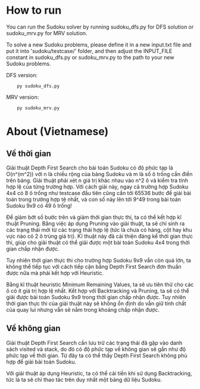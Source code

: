 # How to run

You can run the Sudoku solver by running sudoku_dfs.py for DFS solution or sudoku_mrv.py for MRV solution.

To solve a new Sudoku problems, please define it in a new input.txt file and put it into 'sudoku/testcase/' folder, and then adjust the INPUT_FILE constant in sudoku_dfs.py or sudoku_mrv.py to the path to your new Sudoku problems.

DFS version:
```
    py sudoku_dfs.py
```

MRV version:
```
    py sudoku_mrv.py
```

# About (Vietnamese)

## Về thời gian

Giải thuật Depth First Search cho bài toán Sudoku có độ phức tạp là O(n^(m^2)) với n là chiều rộng của bảng Sudoku và m là số ô trống cần điền trên bảng. Giải thuật phải xét n giá trị khác nhau vào n^2 ô và kiểm tra tính hợp lệ của từng trường hợp. Với cách giải này, ngay cả trường hợp Sudoku 4x4 có 8 ô trống như testcase đầu tiên cũng cần tới 65536 bước để giải bài toán trong trường hợp tệ nhất, và con số này lên tới 9^49 trong bài toán Sudoku 9x9 có 49 ô trống!

Để giảm bớt số bước trên và giảm thời gian thực thi, ta có thể kết hợp kĩ thuật Pruning. Bằng việc áp dụng Pruning vào giải thuật, ta sẽ chỉ sinh ra các trạng thái mới từ các trạng thái hợp lệ (tức là chưa có hàng, cột hay khu vực nào có 2 ô trùng giá trị). Kĩ thuật này đã cải thiện đáng kể thời gian thực thi, giúp cho giải thuật có thể giải được một bài toán Sudoku 4x4 trong thời gian chấp nhận được.

Tuy nhiên thời gian thực thi cho trường hợp Sudoku 9x9 vẫn còn quá lớn, ta không thể tiếp tục với cách tiếp cận bằng Depth First Search đơn thuần được nữa mà phải kết hợp với Heuristic.

Bằng kĩ thuật heuristic Minimum Remaining Values, ta sẽ ưu tiên thử cho các ô có ít giá trị hợp lệ nhất. Kết hợp với Backtracking và Pruning, ta sẽ có thể giải được bài toán Sudoku 9x9 trong thời gian chấp nhận được. Tuy nhiên thời gian thực thi của giải thuật này sẽ không ổn định do vẫn giữ tính chất của quay lui nhưng vẫn sẽ nằm trong khoảng chấp nhận được.


## Về không gian

Giải thuật Depth First Search cần lưu trữ các trạng thái đã gặp vào danh sách visited và stack, do đó có độ phức tạp về không gian sẽ gần như độ phức tạp về thời gian. Từ đây ta có thể thấy Depth First Search không phù hợp để giải bài toán Sudoku.

Với giải thuật áp dụng Heuristic, ta có thể cải tiến khi sử dụng Backtracking, tức là ta sẽ chỉ thao tác trên duy nhất một bảng dữ liệu Sudoku.

